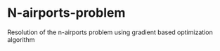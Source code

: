 # N-airports-problem
Resolution of the n-airports problem using gradient based optimization algorithm
